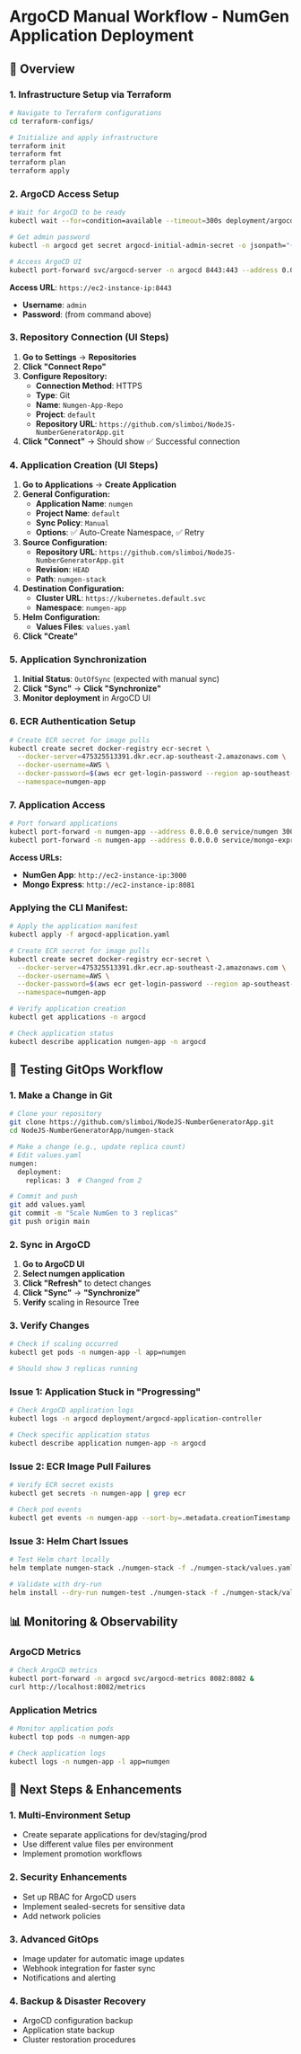 # ArgoCD Manual Workflow - NumGen Application Deployment

## 🎯 Overview

### 1. Infrastructure Setup via Terraform
```bash
# Navigate to Terraform configurations
cd terraform-configs/

# Initialize and apply infrastructure
terraform init
terraform fmt
terraform plan
terraform apply
```

### 2. ArgoCD Access Setup
```bash
# Wait for ArgoCD to be ready
kubectl wait --for=condition=available --timeout=300s deployment/argocd-server -n argocd

# Get admin password
kubectl -n argocd get secret argocd-initial-admin-secret -o jsonpath="{.data.password}" | base64 -d

# Access ArgoCD UI
kubectl port-forward svc/argocd-server -n argocd 8443:443 --address 0.0.0.0 &
```

**Access URL**: `https://ec2-instance-ip:8443`
- **Username**: `admin`
- **Password**: (from command above)

### 3. Repository Connection (UI Steps)
1. **Go to Settings** → **Repositories**
2. **Click "Connect Repo"**
3. **Configure Repository:**
   - **Connection Method**: HTTPS
   - **Type**: Git
   - **Name**: `Numgen-App-Repo`
   - **Project**: `default`
   - **Repository URL**: `https://github.com/slimboi/NodeJS-NumberGeneratorApp.git`
4. **Click "Connect"** → Should show ✅ Successful connection

### 4. Application Creation (UI Steps)
1. **Go to Applications** → **Create Application**
2. **General Configuration:**
   - **Application Name**: `numgen`
   - **Project Name**: `default`
   - **Sync Policy**: `Manual`
   - **Options**: ✅ Auto-Create Namespace, ✅ Retry
3. **Source Configuration:**
   - **Repository URL**: `https://github.com/slimboi/NodeJS-NumberGeneratorApp.git`
   - **Revision**: `HEAD`
   - **Path**: `numgen-stack`
4. **Destination Configuration:**
   - **Cluster URL**: `https://kubernetes.default.svc`
   - **Namespace**: `numgen-app`
5. **Helm Configuration:**
   - **Values Files**: `values.yaml`
6. **Click "Create"**

### 5. Application Synchronization
1. **Initial Status**: `OutOfSync` (expected with manual sync)
2. **Click "Sync"** → **Click "Synchronize"**
3. **Monitor deployment** in ArgoCD UI

### 6. ECR Authentication Setup
```bash
# Create ECR secret for image pulls
kubectl create secret docker-registry ecr-secret \
  --docker-server=475325513391.dkr.ecr.ap-southeast-2.amazonaws.com \
  --docker-username=AWS \
  --docker-password=$(aws ecr get-login-password --region ap-southeast-2) \
  --namespace=numgen-app
```

### 7. Application Access
```bash
# Port forward applications
kubectl port-forward -n numgen-app --address 0.0.0.0 service/numgen 3000:3000 &
kubectl port-forward -n numgen-app --address 0.0.0.0 service/mongo-express 8081:8081 &
```

**Access URLs:**
- **NumGen App**: `http://ec2-instance-ip:3000`
- **Mongo Express**: `http://ec2-instance-ip:8081`


### Applying the CLI Manifest:
```bash
# Apply the application manifest
kubectl apply -f argocd-application.yaml

# Create ECR secret for image pulls
kubectl create secret docker-registry ecr-secret \
  --docker-server=475325513391.dkr.ecr.ap-southeast-2.amazonaws.com \
  --docker-username=AWS \
  --docker-password=$(aws ecr get-login-password --region ap-southeast-2) \
  --namespace=numgen-app

# Verify application creation
kubectl get applications -n argocd

# Check application status
kubectl describe application numgen-app -n argocd
```

## 🔄 Testing GitOps Workflow

### 1. Make a Change in Git
```bash
# Clone your repository
git clone https://github.com/slimboi/NodeJS-NumberGeneratorApp.git
cd NodeJS-NumberGeneratorApp/numgen-stack

# Make a change (e.g., update replica count)
# Edit values.yaml
numgen:
  deployment:
    replicas: 3  # Changed from 2

# Commit and push
git add values.yaml
git commit -m "Scale NumGen to 3 replicas"
git push origin main
```

### 2. Sync in ArgoCD
1. **Go to ArgoCD UI**
2. **Select numgen application**
3. **Click "Refresh"** to detect changes
4. **Click "Sync"** → **"Synchronize"**
5. **Verify** scaling in Resource Tree

### 3. Verify Changes
```bash
# Check if scaling occurred
kubectl get pods -n numgen-app -l app=numgen

# Should show 3 replicas running
```

### Issue 1: Application Stuck in "Progressing"
```bash
# Check ArgoCD application logs
kubectl logs -n argocd deployment/argocd-application-controller

# Check specific application status
kubectl describe application numgen-app -n argocd
```

### Issue 2: ECR Image Pull Failures
```bash
# Verify ECR secret exists
kubectl get secrets -n numgen-app | grep ecr

# Check pod events
kubectl get events -n numgen-app --sort-by=.metadata.creationTimestamp
```

### Issue 3: Helm Chart Issues
```bash
# Test Helm chart locally
helm template numgen-stack ./numgen-stack -f ./numgen-stack/values.yaml

# Validate with dry-run
helm install --dry-run numgen-test ./numgen-stack -f ./numgen-stack/values.yaml
```

## 📊 Monitoring & Observability

### ArgoCD Metrics
```bash
# Check ArgoCD metrics
kubectl port-forward -n argocd svc/argocd-metrics 8082:8082 &
curl http://localhost:8082/metrics
```

### Application Metrics
```bash
# Monitor application pods
kubectl top pods -n numgen-app

# Check application logs
kubectl logs -n numgen-app -l app=numgen
```

## 🎯 Next Steps & Enhancements

### 1. Multi-Environment Setup
- Create separate applications for dev/staging/prod
- Use different value files per environment
- Implement promotion workflows

### 2. Security Enhancements
- Set up RBAC for ArgoCD users
- Implement sealed-secrets for sensitive data
- Add network policies

### 3. Advanced GitOps
- Image updater for automatic image updates
- Webhook integration for faster sync
- Notifications and alerting

### 4. Backup & Disaster Recovery
- ArgoCD configuration backup
- Application state backup
- Cluster restoration procedures
